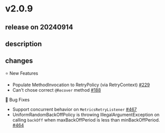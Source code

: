 # v2.0.9

## release on 20240914

## description

## changes

⭐ New Features

* Populate MethodInvocation to RetryPolicy (via RetryContext) <a href="https://github.com/spring-projects/spring-retry/issues/229" data-hovercard-type="issue" data-hovercard-url="/spring-projects/spring-retry/issues/229/hovercard">#229</a>
* Can't chose correct <code>@Recover</code> method <a href="https://github.com/spring-projects/spring-retry/issues/188" data-hovercard-type="issue" data-hovercard-url="/spring-projects/spring-retry/issues/188/hovercard">#188</a>

🐞 Bug Fixes

* Support concurrent behavior on <code>MetricsRetryListener</code> <a href="https://github.com/spring-projects/spring-retry/issues/467" data-hovercard-type="issue" data-hovercard-url="/spring-projects/spring-retry/issues/467/hovercard">#467</a>
* UniformRandomBackOffPolicy is throwing IllegalArgumentException on calling <code>backOff</code> when maxBackOffPeriod is less than minBackOffPeriod. <a href="https://github.com/spring-projects/spring-retry/issues/464" data-hovercard-type="issue" data-hovercard-url="/spring-projects/spring-retry/issues/464/hovercard">#464</a>

